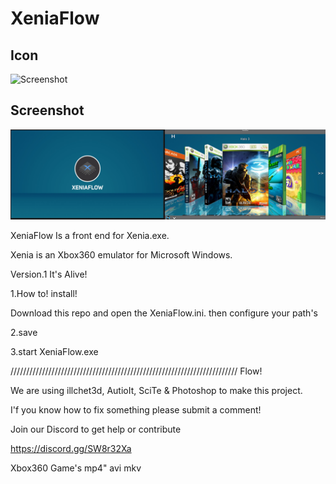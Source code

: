# XeniaFlow

## Icon

![Screenshot](https://github.com/jackrabbit72380/XeniaFlow/blob/main/Xeniaflowiconb.png)

## Screenshot

![Screenshot](https://github.com/jackrabbit72380/XeniaFlow/blob/main/Screenshot2.jpg)

XeniaFlow Is a front end for Xenia.exe.

Xenia is an Xbox360 emulator for Microsoft Windows.

Version.1 It's Alive!

1.How to! install! 

Download this repo and open the XeniaFlow.ini. then configure your path's 

2.save

3.start XeniaFlow.exe

//////////////////////////////////////////////////////////////////////// Flow!

We are using illchet3d, AutioIt, SciTe & Photoshop to make this project.

I'f you know how to fix something please submit a comment!

Join our Discord to get help or contribute 

https://discord.gg/SW8r32Xa

Xbox360 Game's
mp4"
avi
mkv
